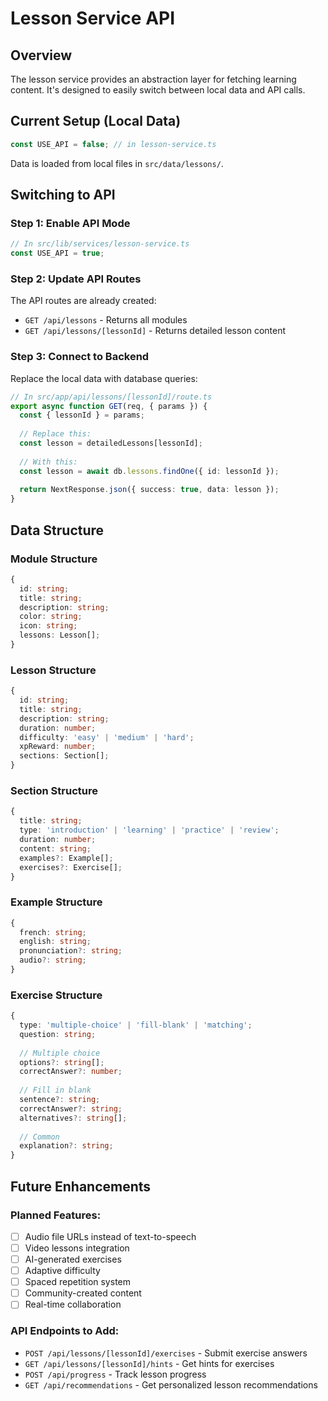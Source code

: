 # Lesson Service API

## Overview
The lesson service provides an abstraction layer for fetching learning content. It's designed to easily switch between local data and API calls.

## Current Setup (Local Data)
```typescript
const USE_API = false; // in lesson-service.ts
```
Data is loaded from local files in `src/data/lessons/`.

## Switching to API

### Step 1: Enable API Mode
```typescript
// In src/lib/services/lesson-service.ts
const USE_API = true;
```

### Step 2: Update API Routes
The API routes are already created:
- `GET /api/lessons` - Returns all modules
- `GET /api/lessons/[lessonId]` - Returns detailed lesson content

### Step 3: Connect to Backend
Replace the local data with database queries:

```typescript
// In src/app/api/lessons/[lessonId]/route.ts
export async function GET(req, { params }) {
  const { lessonId } = params;
  
  // Replace this:
  const lesson = detailedLessons[lessonId];
  
  // With this:
  const lesson = await db.lessons.findOne({ id: lessonId });
  
  return NextResponse.json({ success: true, data: lesson });
}
```

## Data Structure

### Module Structure
```typescript
{
  id: string;
  title: string;
  description: string;
  color: string;
  icon: string;
  lessons: Lesson[];
}
```

### Lesson Structure
```typescript
{
  id: string;
  title: string;
  description: string;
  duration: number;
  difficulty: 'easy' | 'medium' | 'hard';
  xpReward: number;
  sections: Section[];
}
```

### Section Structure
```typescript
{
  title: string;
  type: 'introduction' | 'learning' | 'practice' | 'review';
  duration: number;
  content: string;
  examples?: Example[];
  exercises?: Exercise[];
}
```

### Example Structure
```typescript
{
  french: string;
  english: string;
  pronunciation?: string;
  audio?: string;
}
```

### Exercise Structure
```typescript
{
  type: 'multiple-choice' | 'fill-blank' | 'matching';
  question: string;
  
  // Multiple choice
  options?: string[];
  correctAnswer?: number;
  
  // Fill in blank
  sentence?: string;
  correctAnswer?: string;
  alternatives?: string[];
  
  // Common
  explanation?: string;
}
```

## Future Enhancements

### Planned Features:
- [ ] Audio file URLs instead of text-to-speech
- [ ] Video lessons integration
- [ ] AI-generated exercises
- [ ] Adaptive difficulty
- [ ] Spaced repetition system
- [ ] Community-created content
- [ ] Real-time collaboration

### API Endpoints to Add:
- `POST /api/lessons/[lessonId]/exercises` - Submit exercise answers
- `GET /api/lessons/[lessonId]/hints` - Get hints for exercises
- `POST /api/progress` - Track lesson progress
- `GET /api/recommendations` - Get personalized lesson recommendations

